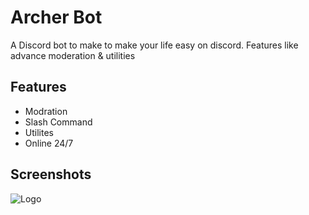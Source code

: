 
# Archer Bot

A Discord bot to make to make your life easy on discord. Features like advance moderation & utilities 


## Features

- Modration
- Slash Command
- Utilites
- Online 24/7

## Screenshots



![Logo](https://cdn.discordapp.com/attachments/931996787953270843/967973785800179762/archie.jpg)

